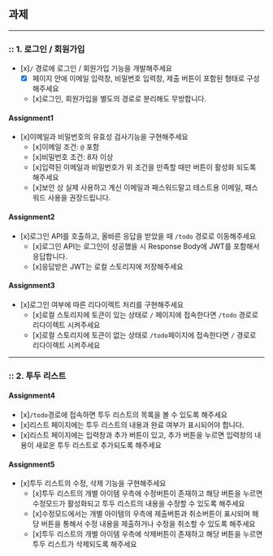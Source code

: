 ## 과제

---

### :: 1. 로그인 / 회원가입

- [x]`/` 경로에 로그인 / 회원가입 기능을 개발해주세요
  - [x] 페이지 안에 이메일 입력창, 비밀번호 입력창, 제출 버튼이 포함된 형태로 구성해주세요
  - [x]로그인, 회원가입을 별도의 경로로 분리해도 무방합니다.

#### Assignment1

- [x]이메일과 비밀번호의 유효성 검사기능을 구현해주세요
  - [x]이메일 조건: `@` 포함
  - [x]비밀번호 조건: 8자 이상
  - [x]입력된 이메일과 비밀번호가 위 조건을 만족할 때만 버튼이 활성화 되도록 해주세요
  - [x]보안 상 실제 사용하고 계신 이메일과 패스워드말고 테스트용 이메일, 패스워드 사용을 권장드립니다.

#### Assignment2

- [x]로그인 API를 호출하고, 올바른 응답을 받았을 때 `/todo` 경로로 이동해주세요
  - [x]로그인 API는 로그인이 성공했을 시 Response Body에 JWT를 포함해서 응답합니다.
  - [x]응답받은 JWT는 로컬 스토리지에 저장해주세요

#### Assignment3

- [x]로그인 여부에 따른 리다이렉트 처리를 구현해주세요
  - [x]로컬 스토리지에 토큰이 있는 상태로 `/` 페이지에 접속한다면 `/todo` 경로로 리다이렉트 시켜주세요
  - [x]로컬 스토리지에 토큰이 없는 상태로 `/todo`페이지에 접속한다면 `/` 경로로 리다이렉트 시켜주세요

---

### :: 2. 투두 리스트

#### Assignment4

- [x]`/todo`경로에 접속하면 투두 리스트의 목록을 볼 수 있도록 해주세요
- [x]리스트 페이지에는 투두 리스트의 내용과 완료 여부가 표시되어야 합니다.
- [x]리스트 페이지에는 입력창과 추가 버튼이 있고, 추가 버튼을 누르면 입력창의 내용이 새로운 투두 리스트로 추가되도록 해주세요

#### Assignment5

- [x]투두 리스트의 수정, 삭제 기능을 구현해주세요
  - [x]투두 리스트의 개별 아이템 우측에 수정버튼이 존재하고 해당 버튼을 누르면 수정모드가 활성화되고 투두 리스트의 내용을 수정할 수 있도록 해주세요
  - [x]수정모드에서는 개별 아이템의 우측에 제출버튼과 취소버튼이 표시되며 해당 버튼을 통해서 수정 내용을 제출하거나 수정을 취소할 수 있도록 해주세요
  - [x]투두 리스트의 개별 아이템 우측에 삭제버튼이 존재하고 해당 버튼을 누르면 투두 리스트가 삭제되도록 해주세요

